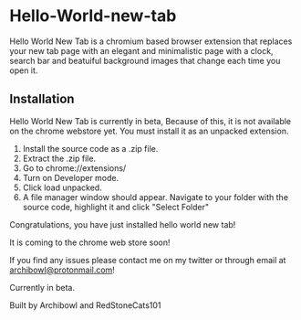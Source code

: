# Hello-World-new-tab
Hello World New Tab is a chromium based browser extension that replaces your new tab page with an elegant and minimalistic page with a clock, search bar and beatuiful background images that change each time you open it.
## Installation
Hello World New Tab is currently in beta, Because of this, it is not available on the chrome webstore yet.
You must install it as an unpacked extension.

1. Install the source code as a .zip file.
2. Extract the .zip file.
3. Go to chrome://extensions/
4. Turn on Developer mode. 
5. Click load unpacked.
6. A file manager window should appear. Navigate to your folder with the source code, highlight it and click "Select Folder"

Congratulations, you have just installed hello world new tab!

It is coming to the chrome web store soon!

If you find any issues please contact me on my twitter or through email at archibowl@protonmail.com!

Currently in beta.

Built by Archibowl and RedStoneCats101
